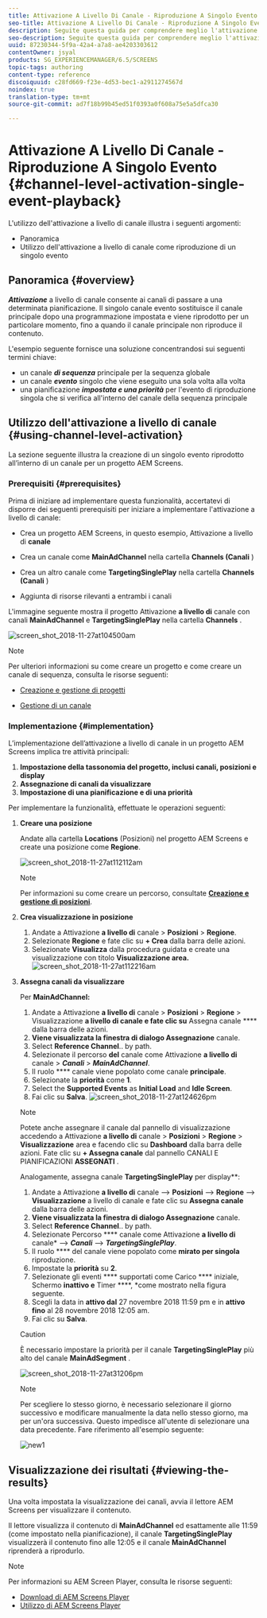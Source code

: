 ```yaml
---
title: Attivazione A Livello Di Canale - Riproduzione A Singolo Evento
seo-title: Attivazione A Livello Di Canale - Riproduzione A Singolo Evento
description: Seguite questa guida per comprendere meglio l'attivazione a livello di canale con la riproduzione di un singolo evento.
seo-description: Seguite questa guida per comprendere meglio l'attivazione a livello di canale con la riproduzione di un singolo evento.
uuid: 87230344-5f9a-42a4-a7a8-ae4203303612
contentOwner: jsyal
products: SG_EXPERIENCEMANAGER/6.5/SCREENS
topic-tags: authoring
content-type: reference
discoiquuid: c28fd669-f23e-4d53-bec1-a2911274567d
noindex: true
translation-type: tm+mt
source-git-commit: ad7f18b99b45ed51f0393a0f608a75e5a5dfca30

---
```



# Attivazione A Livello Di Canale - Riproduzione A Singolo Evento {#channel-level-activation-single-event-playback}

L'utilizzo dell'attivazione a livello di canale illustra i seguenti argomenti:

* Panoramica
* Utilizzo dell'attivazione a livello di canale come riproduzione di un singolo evento

## Panoramica {#overview}

***Attivazione*** a livello di canale consente ai canali di passare a una determinata pianificazione. Il singolo canale evento sostituisce il canale principale dopo una programmazione impostata e viene riprodotto per un particolare momento, fino a quando il canale principale non riproduce il contenuto.

L'esempio seguente fornisce una soluzione concentrandosi sui seguenti termini chiave:

* un canale ***di sequenza*** principale per la sequenza globale
* un canale ***evento*** singolo che viene eseguito una sola volta alla volta
* una pianificazione ***impostata e una priorità*** per l'evento di riproduzione singola che si verifica all'interno del canale della sequenza principale

## Utilizzo dell'attivazione a livello di canale {#using-channel-level-activation}

La sezione seguente illustra la creazione di un singolo evento riprodotto all’interno di un canale per un progetto AEM Screens.

### Prerequisiti {#prerequisites}

Prima di iniziare ad implementare questa funzionalità, accertatevi di disporre dei seguenti prerequisiti per iniziare a implementare l'attivazione a livello di canale:

* Crea un progetto AEM Screens, in questo esempio, Attivazione a livello di **canale**

* Crea un canale come **MainAdChannel** nella cartella **Channels (Canali** )

* Crea un altro canale come **TargetingSinglePlay** nella cartella **Channels (Canali** )

* Aggiunta di risorse rilevanti a entrambi i canali

L'immagine seguente mostra il progetto Attivazione **a livello di** canale con canali **MainAdChannel** e **TargetingSinglePlay** nella cartella **Channels** .

![screen_shot_2018-11-27at104500am](assets/screen_shot_2018-11-27at104500am.png)

>[!NOTE]
>
>Per ulteriori informazioni su come creare un progetto e come creare un canale di sequenza, consulta le risorse seguenti:
>
>* [Creazione e gestione di progetti](creating-a-screens-project.md)
   >
   >
* [Gestione di un canale](managing-channels.md)
>



### Implementazione {#implementation}

L’implementazione dell’attivazione a livello di canale in un progetto AEM Screens implica tre attività principali:

1. **Impostazione della tassonomia del progetto, inclusi canali, posizioni e display**
1. **Assegnazione di canali da visualizzare**
1. **Impostazione di una pianificazione e di una priorità**

Per implementare la funzionalità, effettuate le operazioni seguenti:

1. **Creare una posizione**

   Andate alla cartella **Locations** (Posizioni) nel progetto AEM Screens e create una posizione come **Regione**.

   ![screen_shot_2018-11-27at112112am](assets/screen_shot_2018-11-27at112112am.png)

   >[!NOTE]
   >
   >Per informazioni su come creare un percorso, consultate **[Creazione e gestione di posizioni](managing-locations.md)**.

1. **Crea visualizzazione in posizione**

   1. Andate a Attivazione **a livello di** canale &gt; **Posizioni** &gt; **Regione**.
   1. Selezionate **Regione** e fate clic su **+ Crea** dalla barra delle azioni.
   1. Selezionate **Visualizza** dalla procedura guidata e create una visualizzazione con titolo **Visualizzazione area.**
   ![screen_shot_2018-11-27at112216am](assets/screen_shot_2018-11-27at112216am.png)

1. **Assegna canali da visualizzare**

   Per **MainAdChannel:**

   1. Andate a Attivazione **a livello di** canale &gt; **Posizioni** &gt; **Regione** &gt; Visualizzazione **a livello di canale e fate clic su** Assegna canale **** dalla barra delle azioni.
   1. **Viene visualizzata la finestra di dialogo Assegnazione** canale.
   1. Select **Reference Channel**.. by path.
   1. Selezionate il percorso **del** canale come Attivazione **a livello di** canale &gt; ***Canali*** &gt; ***MainAdChannel***.
   1. Il ruolo **** canale viene popolato come canale **principale**.
   1. Selezionate la **priorità** come **1**.
   1. Select the **Supported Events** as **Initial Load** and **Idle Screen**.
   1. Fai clic su **Salva**.
   ![screen_shot_2018-11-27at124626pm](assets/screen_shot_2018-11-27at124626pm.png)

   >[!NOTE]
   >
   >Potete anche assegnare il canale dal pannello di visualizzazione accedendo a Attivazione **a livello di** canale &gt; **Posizioni** &gt; **Regione** &gt; **Visualizzazione** area e facendo clic su **Dashboard** dalla barra delle azioni. Fate clic su **+ Assegna canale** dal pannello CANALI E PIANIFICAZIONI **ASSEGNATI** .

   Analogamente, assegna canale **TargetingSinglePlay** per display**:

   1. Andate a Attivazione **a livello di** canale —&gt; **Posizioni** —&gt; **Regione** —&gt; **Visualizzazione** a livello di canale e fate clic su **Assegna canale** dalla barra delle azioni.
   1. **Viene visualizzata la finestra di dialogo Assegnazione** canale.
   1. Select **Reference Channel**.. by path.
   1. Selezionate Percorso **** canale come Attivazione **a livello di** canale* —&gt; ***Canali*** —&gt; ***TargetingSinglePlay***.
   1. Il ruolo **** del canale viene popolato come **mirato per singola** riproduzione.
   1. Impostate la **priorità** su **2**.
   1. Selezionate gli eventi **** supportati come Carico **** iniziale, Schermo **inattivo e** Timer ****, *come mostrato nella figura seguente.
   1. Scegli la data in **attivo dal** 27 novembre 2018 11:59 pm e in **attivo fino** al 28 novembre 2018 12:05 am.
   1. Fai clic su **Salva**.
   >[!CAUTION]
   È necessario impostare la priorità per il canale **TargetingSinglePlay** più alto del canale **MainAdSegment** .

   ![screen_shot_2018-11-27at31206pm](assets/screen_shot_2018-11-27at31206pm.png)

   >[!NOTE]
   Per scegliere lo stesso giorno, è necessario selezionare il giorno successivo e modificare manualmente la data nello stesso giorno, ma per un'ora successiva. Questo impedisce all'utente di selezionare una data precedente. Fare riferimento all'esempio seguente:

   ![new1](assets/new1.gif)

## Visualizzazione dei risultati {#viewing-the-results}

Una volta impostata la visualizzazione dei canali, avvia il lettore AEM Screens per visualizzare il contenuto.

Il lettore visualizza il contenuto di **MainAdChannel** ed esattamente alle 11:59 (come impostato nella pianificazione), il canale **TargetingSinglePlay** visualizzerà il contenuto fino alle 12:05 e il canale **MainAdChannel** riprenderà a riprodurlo.

>[!NOTE]
Per informazioni su AEM Screen Player, consulta le risorse seguenti:
* [Download di AEM Screens Player](https://download.macromedia.com/screens/)
* [Utilizzo di AEM Screens Player](working-with-screens-player.md)

